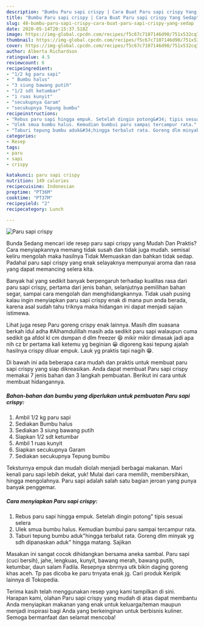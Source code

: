 ```yaml
---
description: "Bumbu Paru sapi crispy | Cara Buat Paru sapi crispy Yang Sedap"
title: "Bumbu Paru sapi crispy | Cara Buat Paru sapi crispy Yang Sedap"
slug: 48-bumbu-paru-sapi-crispy-cara-buat-paru-sapi-crispy-yang-sedap
date: 2020-05-14T20:15:37.518Z
image: https://img-global.cpcdn.com/recipes/f5c67c7107146d90/751x532cq70/paru-sapi-crispy-foto-resep-utama.jpg
thumbnail: https://img-global.cpcdn.com/recipes/f5c67c7107146d90/751x532cq70/paru-sapi-crispy-foto-resep-utama.jpg
cover: https://img-global.cpcdn.com/recipes/f5c67c7107146d90/751x532cq70/paru-sapi-crispy-foto-resep-utama.jpg
author: Alberta Richardson
ratingvalue: 4.5
reviewcount: 6
recipeingredient:
- "1/2 kg paru sapi"
- " Bumbu halus"
- "3 siung bawang putih"
- "1/2 sdt ketumbar"
- "1 ruas kunyit"
- "secukupnya Garam"
- "secukupnya Tepung bumbu"
recipeinstructions:
- "Rebus paru sapi hingga empuk. Setelah dingin potong&#34; tipis sesuai selera"
- "Ulek smua bumbu halus. Kemudian bumbui paru sampai tercampur rata."
- "Taburi tepung bumbu aduk&#34;hingga terbalut rata. Goreng dlm minyak yg sdh dipanaskan aduk&#34; hingga matang. Sajikan"
categories:
- Resep
tags:
- paru
- sapi
- crispy

katakunci: paru sapi crispy 
nutrition: 149 calories
recipecuisine: Indonesian
preptime: "PT36M"
cooktime: "PT37M"
recipeyield: "2"
recipecategory: Lunch

---
```



![Paru sapi crispy](https://img-global.cpcdn.com/recipes/f5c67c7107146d90/751x532cq70/paru-sapi-crispy-foto-resep-utama.jpg)

Bunda Sedang mencari ide resep paru sapi crispy yang Mudah Dan Praktis? Cara menyiapkannya memang tidak susah dan tidak juga mudah. semisal keliru mengolah maka hasilnya Tidak Memuaskan dan bahkan tidak sedap. Padahal paru sapi crispy yang enak selayaknya mempunyai aroma dan rasa yang dapat memancing selera kita.

Banyak hal yang sedikit banyak berpengaruh terhadap kualitas rasa dari paru sapi crispy, pertama dari jenis bahan, selanjutnya pemilihan bahan segar, sampai cara mengolah dan menghidangkannya. Tidak usah pusing kalau ingin menyiapkan paru sapi crispy enak di mana pun anda berada, karena asal sudah tahu triknya maka hidangan ini dapat menjadi sajian istimewa.

Lihat juga resep Paru goreng crispy enak lainnya. Masih dlm suasana berkah idul adha #Alhamdulillah masih ada sedikit paru sapi walaupun cuma sedikit ga afdol kl cm dsmpan d dlm freezer 😆 mikir mikir dimasak jadi apa nih cz br pertama kali ketemu yg beginian 😀 digoreng kasi tepung ajalah hasilnya crispy diluar empuk. Lauk yg praktis tapi nagih 😁.


Di bawah ini ada beberapa cara mudah dan praktis untuk membuat paru sapi crispy yang siap dikreasikan. Anda dapat membuat Paru sapi crispy memakai 7 jenis bahan dan 3 langkah pembuatan. Berikut ini cara untuk membuat hidangannya.

<!--inarticleads1-->

##### Bahan-bahan dan bumbu yang diperlukan untuk pembuatan Paru sapi crispy:

1. Ambil 1/2 kg paru sapi
1. Sediakan  Bumbu halus
1. Sediakan 3 siung bawang putih
1. Siapkan 1/2 sdt ketumbar
1. Ambil 1 ruas kunyit
1. Siapkan secukupnya Garam
1. Sediakan secukupnya Tepung bumbu


Teksturnya empuk dan mudah diolah menjadi berbagai makanan. Mari kenali paru sapi lebih dekat, yuk! Mulai dari cara memilih, membersihkan, hingga mengolahnya. Paru sapi adalah salah satu bagian jeroan yang punya banyak penggemar. 

<!--inarticleads2-->

##### Cara menyiapkan Paru sapi crispy:

1. Rebus paru sapi hingga empuk. Setelah dingin potong&#34; tipis sesuai selera
1. Ulek smua bumbu halus. Kemudian bumbui paru sampai tercampur rata.
1. Taburi tepung bumbu aduk&#34;hingga terbalut rata. Goreng dlm minyak yg sdh dipanaskan aduk&#34; hingga matang. Sajikan


Masakan ini sangat cocok dihidangkan bersama aneka sambal. Paru sapi (cuci bersih), jahe, lengkuas, kunyit, bawang merah, bawang putih, ketumbar, daun salam Fadila. Resepnya sbnrnya utk bikin daging goreng khas aceh. Tp pas dicoba ke paru trnyata enak jg. Cari produk Keripik lainnya di Tokopedia. 

Terima kasih telah menggunakan resep yang kami tampilkan di sini. Harapan kami, olahan Paru sapi crispy yang mudah di atas dapat membantu Anda menyiapkan makanan yang enak untuk keluarga/teman maupun menjadi inspirasi bagi Anda yang berkeinginan untuk berbisnis kuliner. Semoga bermanfaat dan selamat mencoba!
